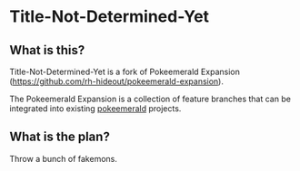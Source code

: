 # Title-Not-Determined-Yet

## What is this?

Title-Not-Determined-Yet is a fork of Pokeemerald Expansion (https://github.com/rh-hideout/pokeemerald-expansion).

The Pokeemerald Expansion is a collection of feature branches that can be integrated into existing [pokeemerald](https://github.com/pret/pokeemerald) projects.

## What is the plan?

Throw a bunch of fakemons.

